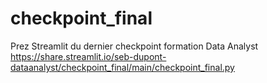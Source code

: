 # checkpoint_final
Prez Streamlit du dernier checkpoint formation Data Analyst
https://share.streamlit.io/seb-dupont-dataanalyst/checkpoint_final/main/checkpoint_final.py
